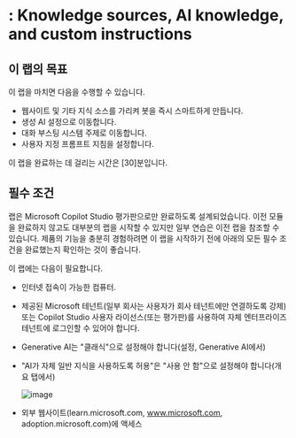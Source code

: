 # : Knowledge sources, AI knowledge, and custom instructions

## 이 랩의 목표
이 랩을 마치면 다음을 수행할 수 있습니다.
- 웹사이트 및 기타 지식 소스를 가리켜 봇을 즉시 스마트하게 만듭니다.
- 생성 AI 설정으로 이동합니다.
- 대화 부스팅 시스템 주제로 이동합니다.
- 사용자 지정 프롬프트 지침을 설정합니다.

이 랩을 완료하는 데 걸리는 시간은
[30]분입니다.

## 필수 조건
랩은 Microsoft Copilot Studio 평가판으로만 완료하도록 설계되었습니다. 이전 모듈을 완료하지 않고도 대부분의 랩을 시작할 수 있지만 일부 연습은 이전 랩을 참조할 수 있습니다. 제품의 기능을 충분히 경험하려면 이 랩을 시작하기 전에 아래의 모든 필수 조건을 완료했는지 확인하는 것이 좋습니다.

이 랩에는 다음이 필요합니다.
- 인터넷 접속이 가능한 컴퓨터.
- 제공된 Microsoft 테넌트(일부 회사는 사용자가 회사 테넌트에만 연결하도록 강제) 또는 Copilot Studio 사용자 라이선스(또는 평가판)를 사용하여 자체 엔터프라이즈 테넌트에 로그인할 수 있어야 합니다.
- Generative AI는 "클래식"으로 설정해야 합니다(설정, Generative AI에서)
- "AI가 자체 일반 지식을 사용하도록 허용"은 "사용 안 함"으로 설정해야 합니다(개요 탭에서)

   ![image](https://github.com/user-attachments/assets/ee3242ee-626d-40e5-b677-bfdb7542b7ac)

- 외부 웹사이트(learn.microsoft.com, www.microsoft.com, adoption.microsoft.com)에 액세스
